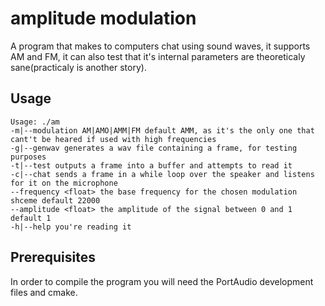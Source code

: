 amplitude modulation
====================

A program that makes to computers chat using sound waves, it supports AM and FM, it can also test that it's internal parameters are theoreticaly sane(practicaly is another story).

Usage
----------

    Usage: ./am
    -m|--modulation AM|AMO|AMM|FM default AMM, as it's the only one that cant't be heared if used with high frequencies
    -g|--genwav generates a wav file containing a frame, for testing purposes
    -t|--test outputs a frame into a buffer and attempts to read it
    -c|--chat sends a frame in a while loop over the speaker and listens for it on the microphone
    --frequency <float> the base frequency for the chosen modulation shceme default 22000
    --amplitude <float> the amplitude of the signal between 0 and 1 default 1
    -h|--help you're reading it

Prerequisites
-------------

In order to compile the program you will need the PortAudio development files and cmake.
